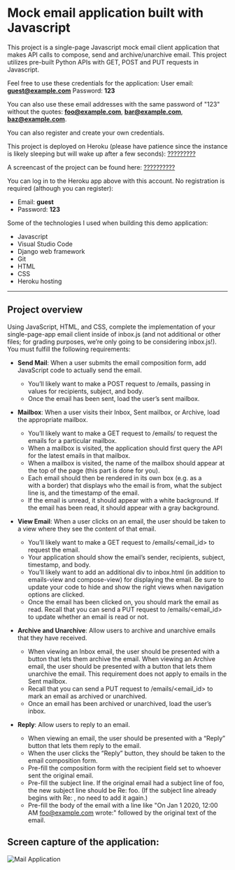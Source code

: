 # Mock email application built with Javascript

This project is a single-page Javascript mock email client application that makes API calls to compose, send and archive/unarchive email.  This project utilizes pre-built Python APIs with GET, POST and PUT requests in Javascript.

Feel free to  use these credentials for the application:
User email: **guest@example.com**
Password: **123**

You can also use these email addresses with the same password of "123" without the quotes: **foo@example.com**, **bar@example.com**, **baz@example.com**.

You can also register and create your own credentials.

This project is deployed on Heroku (please have patience since the instance is likely sleeping but will wake up after a few seconds): <a href="??????????">?????????</a>

A screencast of the project can be found here: <a href="????????">??????????</a>

You can log in to the Heroku app above with this account. No registration is required (although you can register):

* Email: **guest**
* Password: **123**

Some of the technologies I used when building this demo application:

* Javascript
* Visual Studio Code
* Django web framework
* Git
* HTML
* CSS
* Heroku hosting

-----------
## Project overview

Using JavaScript, HTML, and CSS, complete the implementation of your single-page-app email client inside of inbox.js (and not additional or other files; for grading purposes, we’re only going to be considering inbox.js!). You must fulfill the following requirements:

* **Send Mail**: When a user submits the email composition form, add JavaScript code to actually send the email.
    * You’ll likely want to make a POST request to /emails, passing in values for recipients, subject, and body.
    * Once the email has been sent, load the user’s sent mailbox.

* **Mailbox**: When a user visits their Inbox, Sent mailbox, or Archive, load the appropriate mailbox.
    * You’ll likely want to make a GET request to /emails/<mailbox> to request the emails for a particular mailbox.
    * When a mailbox is visited, the application should first query the API for the latest emails in that mailbox.
    * When a mailbox is visited, the name of the mailbox should appear at the top of the page (this part is done for you).
    * Each email should then be rendered in its own box (e.g. as a <div> with a border) that displays who the email is from, what the subject line is, and the timestamp of the email.
    * If the email is unread, it should appear with a white background. If the email has been read, it should appear with a gray background.

* **View Email**: When a user clicks on an email, the user should be taken to a view where they see the content of that email.
    * You’ll likely want to make a GET request to /emails/<email_id> to request the email.
    * Your application should show the email’s sender, recipients, subject, timestamp, and body.
    * You’ll likely want to add an additional div to inbox.html (in addition to emails-view and compose-view) for displaying the email. Be sure to update your code to hide and show the right views when navigation options are clicked.
    * Once the email has been clicked on, you should mark the email as read. Recall that you can send a PUT request to /emails/<email_id> to update whether an email is read or not.

* **Archive and Unarchive**: Allow users to archive and unarchive emails that they have received.
    * When viewing an Inbox email, the user should be presented with a button that lets them archive the email. When viewing an Archive email, the user should be presented with a button that lets them unarchive the email. This requirement does not apply to emails in the Sent mailbox.
    * Recall that you can send a PUT request to /emails/<email_id> to mark an email as archived or unarchived.
    * Once an email has been archived or unarchived, load the user’s inbox.

* **Reply**: Allow users to reply to an email.
    * When viewing an email, the user should be presented with a “Reply” button that lets them reply to the email.
    * When the user clicks the “Reply” button, they should be taken to the email composition form.
    * Pre-fill the composition form with the recipient field set to whoever sent the original email.
    * Pre-fill the subject line. If the original email had a subject line of foo, the new subject line should be Re: foo. (If the subject line already begins with Re: , no need to add it again.)
    * Pre-fill the body of the email with a line like "On Jan 1 2020, 12:00 AM foo@example.com wrote:" followed by the original text of the email.

## Screen capture of the application:
![Mail Application](??.png)